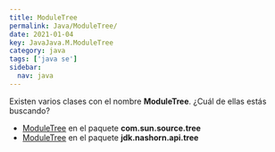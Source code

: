 ```yaml
---
title: ModuleTree
permalink: Java/ModuleTree/
date: 2021-01-04
key: JavaJava.M.ModuleTree
category: java
tags: ['java se']
sidebar: 
  nav: java
---
```


Existen varios clases con el nombre **ModuleTree**. ¿Cuál de ellas estás buscando?
<ul>
<li><a href="/Java/ModuleTree-com-sun-source-tree/">ModuleTree</a> en el paquete <strong>com.sun.source.tree</strong></li>
<li><a href="/Java/ModuleTree-jdk-nashorn-api-tree/">ModuleTree</a> en el paquete <strong>jdk.nashorn.api.tree</strong></li>
<ul>
